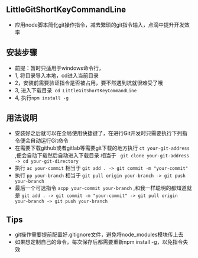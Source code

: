 ## LittleGitShortKeyCommandLine
- 应用node脚本简化git操作指令，减去繁琐的git指令输入，点滴中提升开发效率
 ## 安装步骤
 - 前提：暂时只适用于windows命令行，
 - 1, 将目录导入本地，cd进入当前目录
 - 2，安装前需要验证指令是否被占用，要不然遇到坑就很难受了哦
 - 3, 进入下载目录` cd LittleGitShortKeyCommandLine`
 - 4, 执行`npm install -g`
 ## 用法说明
 - 安装好之后就可以在全局使用快捷键了，在进行Git开发时只需要执行下列指令便会自动运行Git命令
 - 在需要下载github或者gitlab等需要git下载的地方执行 `ct your-git-address` ,便会自动下载然后自动进入下载目录
  相当于 ` git clone your-git-address  -> cd your-git-directory`
 - 执行 `ac your-commit` 相当于 `git add . -> git commit -m "your-commit"`
 - 执行 `pp your-branch` 相当于 `git pull origin your-branch -> git push your-branch` 
 - 最后一个可选指令 `acpp your-commit your-branch` ,和我一样聪明的都知道就是 `git add . -> git commit -m "your-commit" -> git pull origin your-branch -> git push your-branch`

## Tips
- git操作需要提前配置好.gitignore文件，避免将node_modules模块传上去
- 如果想定制自己的命令，每次保存后都需要重新npm install -g，以免指令失效
